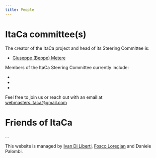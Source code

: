 ```yaml
---
title: People
---
```

# ItaCa committee(s)

The creator of the ItaCa project and head of its Steering Committee is:

- [Giuseppe (Beppe) Metere](http://math.unipa.it/metere)

Members of the ItaCa Steering Committee currently include:

- 
- 
- 

Feel free to join us or reach out with an email at [webmasters.itaca@gmail.com](mailto:webmasters.itaca@gmail.com)

# Friends of ItaCa

...






This website is managed by [Ivan Di Liberti](https://diliberti.github.io), [Fosco Loregian](https://tetrapharmakon.github.io) and Daniele Palombi. 
